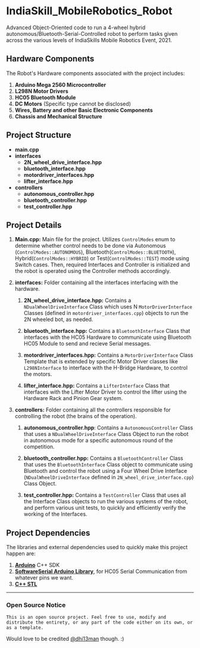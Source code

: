 # IndiaSkill_MobileRobotics_Robot

Advanced Object-Oriented code to run a 4-wheel hybrid autonomous/Bluetooth-Serial-Controlled robot to perform tasks given across the various levels of IndiaSkills Mobile Robotics Event, 2021.

## Hardware Components

The Robot's Hardware components associated with the project includes:

1. **Arduino Mega 2560 Microcontroller**
2. **L298N Motor Drivers**
3. **HC05 Bluetooth Module**
4. **DC Motors** (Specific type cannot be disclosed)
5. **Wires, Battery and other Basic Electronic Components**
6. **Chassis and Mechanical Structure**

## Project Structure

- **main.cpp**
- **interfaces**
  - **2N_wheel_drive_interface.hpp**
  - **bluetooth_interface.hpp**
  - **motordriver_interfaces.hpp**
  - **lifter_interface.hpp**
- **controllers**
  - **autonomous_controller.hpp**
  - **bluetooth_controller.hpp**
  - **test_controller.hpp**

## Project Details

1. **Main.cpp:** Main file for the project. Utilizes `ControlModes` enum to determine whether control needs to be done via Autonomous (`ControlModes::AUTONOMOUS`), Bluetooth(`ControlModes::BLUETOOTH`), Hybrid(`ControlModes::HYBRID`) or Test(`ControlModes::TEST`) mode using Switch cases.
Then, required Interfaces and Controller is initialized and the robot is operated using the Controller methods accordingly.

2. **interfaces:** Folder containing all the interfaces interfacing with the hardware.
   1. **2N_wheel_drive_interface.hpp:** Contains a `NDualWheelDriveInterface` Class which uses N `MotorDriverInterface` Classes (defined in `motordriver_interfaces.cpp`) objects to run the 2N wheeled bot, as needed.

   2. **bluetooth_interface.hpp:** Contains a `BluetoothInterface` Class that interfaces with the HC05 Hardware to communicate using Bluetooth HC05 Module to send and recieve Serial messages.

   3. **motordriver_interfaces.hpp:** Contains a `MotorDriverInterface` Class Template that is extended by specific Motor Driver classes like `L298NInterface` to interface with the H-Bridge Hardware, to control the motors.

   4. **lifter_interface.hpp:** Contains a `LifterInterface` Class that interfaces with the Lifter Motor Driver to control the lifter using the Hardware Rack and Pinion Gear system.

3. **controllers:** Folder containing all the controllers responsible for controlling the robot (the brains of the operation).
   1. **autonomous_controller.hpp**: Contains a `AutonomousController` Class that uses a `NDualWheelDriveInterface` Class Object to run the robot in autonomous mode for a specific autonomous round of the competition.

   2. **bluetooth_controller.hpp:** Contains a `BluetoothController` Class that uses the `BluetoothInterface` Class object to communicate using Bluetooth and control the robot using a Four Wheel Drive Interface (`NDualWheelDriveInterface` defined in `2N_wheel_drive_interface.cpp`) Class Object.

   3. **test_controller.hpp:** Contains a `TestController` Class that uses all the Interface Class objects to run the various systems of the robot, and perform various unit tests, to quickly and efficiently verify the working of the Interfaces.

## Project Dependencies

The libraries and external dependencies used to quickly make this project happen are:

1. **[Arduino](https://www.arduino.cc/)** C++ SDK
2. **[SoftwareSerial Arduino Library](https://www.arduino.cc/en/Reference.SoftwareSerial)**, for HC05 Serial Communication from whatever pins we want.
3. **[C++ STL](https://en.cppreference.com/w/cpp/header/cstddef)**

---

### Open Source Notice

    This is an open source project. Feel free to use, modify and distribute the entirety, or any part of the code either on its own, or as a template.

Would love to be credited [@dhi13man](https://www.github.com/dhi13man) though. :)
